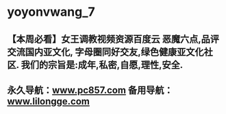 # yoyonvwang_7
【本周必看】女王调教视频资源百度云
恶魔六点,品评交流国内亚文化,
字母圈同好交友,绿色健康亚文化社区.
我们的宗旨是:成年,私密,自愿,理性,安全. 
----------------------------
永久导航：www.pc857.com
备用导航：www.lilongge.com
-------------------------------
